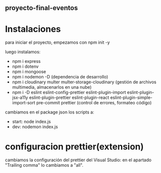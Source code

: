 ## proyecto-final-eventos

# Instalaciones

para iniciar el proyecto, empezamos con npm init -y

luego instalamos:

- npm i express
- npm i dotenv
- npm i mongoose
- npm i nodemon -D (dependencia de desarrollo)
- npm i cloudinary multer multer-storage-cloudinary (gestión de archivos multimedia, almacenarlos en una nube)
- npm i -D eslint eslint-config-prettier eslint-plugin-import eslint-plugin-jsx-a11y eslint-plugin-prettier eslint-plugin-react eslint-plugin-simple-import-sort pre-commit prettier (control de errores, formateo código)

cambiamos en el package json los scripts a:

- start: node index.js
- dev: nodemon index.js

# configuracion prettier(extension)

cambiamos la configuración del prettier del Visual Studio:
en el apartado "Trailing comma" lo cambiamos a "all".
